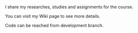 
I share my researches, studies and assignments for the course.

You can visit my Wiki page to see more details.

Code can be reached from development branch.
